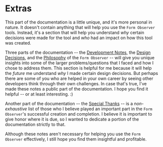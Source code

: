 # Extras

This part of the documentation is a little unique, and it's more personal in nature. It doesn't contain anything that will help you use the `Form Observer` tools. Instead, it's a section that will help you understand _why_ certain decisions were made for the tool and _who_ had an impact on how this tool was created.

Three parts of the documentation -- the [Development Notes](./development-notes.md), the [Design Decisions](./design-decisions.md), and the [Philosophy](./philosophy.md) of the `Form Observer` -- will give you unique insights into some of the larger problems/questions that I faced and how I chose to address them. This section is helpful for me because it will help the _future_ me understand _why_ I made certain design decisions. But perhaps there are some of you who are helped in your own career by seeing other developers think through their own challenges. In case that's true, I've made these notes a public part of the documentation. I hope you find it helpful -- or at least interesting. :&rpar;

Another part of the documentation -- the [Special Thanks](./special-thanks.md) -- is a _non-exhaustive_ list of those who I believe played an important part in the `Form Observer`'s successful creation and completion. I believe it is important to give honor where it is due, so I wanted to dedicate a portion of the documentation strictly to that.

Although these notes aren't necessary for helping you use the `Form Observer` effectively, I still hope you find them insightful and profitable.
